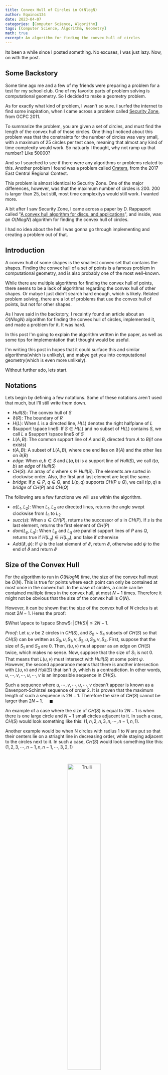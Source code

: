 ```yaml
---
title: Convex Hull of Circles in O(NlogN)
author: Equinox134
date: 2023-04-07
categories: [Computer Science, Algorithm]
tags: [Computer Science, Algorithm, Geometry]
math: true
excerpt: An algorithm for finding the convex hull of circles
---
```


Its been a while since I posted something. No excuses, I was just lazy. Now, on with the post.

## Some Backstory

Some time ago me and a few of my friends were preparing a problem for a test for my school club. One of my favorite parts of problem solving is computational geometry. So I decided to make a geometry problem.

As for exactly what kind of problem, I wasn't so sure. I surfed the internet to find some inspiration, when I came across a problem called [Security Zone][security], from GCPC 2011.

To summarize the problem, you are given a set of circles, and must find the length of the convex hull of those circles. One thing I noticed about this problem was that the constraints for the number of circles was very small, with a maximum of 25 circles per test case, meaning that almost any kind of time complexity would work. So natuarly I thought, why not ramp up that number? Like 50000?

And so I searched to see if there were any algorithms or problems related to this. Another problem I found was a problem called [Craters][craters], from the 2017 East Central Regional Contest.

This problem is almost identical to Security Zone. One of the major differences, however, was that the maximum number of circles is 200. 200 is larger than 25, but still, most time complexitys would still work. I wanted more.

A bit after I saw Security Zone, I came across a paper by D. Rappaport called "[A convex hull algorithm for discs, and applications][rappaport]", and inside, was an $O(NlogN)$ algorithm for finding the convex hull of circles.

I had no idea about the hell I was gonna go through implementing and creating a problem out of that.

## Introduction

A convex hull of some shapes is the smallest convex set that contains the shapes. Finding the convex hull of a set of points is a famous problem in computational geometry, and is also probably one of the most well-known.

While there are multiple algorithms for finding the convex hull of points, there seems to be a lack of algorithms regarding the convex hull of other shapes. Or mabye I just didn't search hard enough, which is likely. Related problem solving, there are a lot of problems that use the convex hull of points, but not for other shapes.

As I have said in the backstory, I recaintly found an article about an $O(NlogN)$ algorithm for finding the convex hull of circles, implemented it, and made a problem for it. It was hard.

In this post I'm going to explain the algorithm written in the paper, as well as some tips for implementation that I thought would be useful.

I'm writing this post in hopes that it could surface this and similar algorithms(which is unlikely), and mabye get you into computational geometry(which is even more unlikely).

Without further ado, lets start.

## Notations

Lets begin by defining a few notations. Some of these notations aren't used that much, but I'll still write them down.

* $Hull(S)$: The convex hull of $S$
* $\partial(R)$: The boundary of $R$
* $H(L)$: When $L$ is a directed line, $H(L)$ denotes the right halfplane of $L$
* $support \space line$: If $S \in H(L)$ and no subset of $H(L)$ contains $S$, we call $L$ a $support \space line$ of $S$
* $L(A,B)$: The common support line of $A$ and $B$, directed from $A$ to $B$(if one exists)
* $t(A,B)$: A subset of $L(A,B)$, where one end lies on $\partial(A)$ and the other lies on $\partial(B)$
* $edge$: When $a,b \in S$ and $L(a,b)$ is a support line of $Hull(S)$, we call $t(a,b)$ an $edge$ of $Hull(S)$
* $CH(S)$: An array of $s$ where $s \in Hull(S)$. The elements are sorted in clockwise order. Also, the first and last element are kept the same.
* $bridge$: If $p \in P$, $q \in Q$, and $L(p,q)$ supports $CH(P \cup Q)$, we call $t(p,q)$ a $bridge$ of $CH(P)$ and $CH(Q)$

The following are a few functions we will use within the algorithm.

* $\alpha(L_1,L_2)$: When $L_1,L_2$ are directed lines, returns the angle swept clockwise from $L_1$ to $L_2$
* $succ(s)$: When $s \in CH(P)$, returns the successor of $s$ in $CH(P)$. If $s$ is the last element, returns the first element of $CH(P)$
* $dom(L_p,L_q$): When $L_p$ and $L_q$ are parallel support lines of $P$ ans $Q$, returns true if $H(L_q) \in H(L_p)$, and false if otherwise
* $Add(\vartheta,\psi)$: If $\psi$ is the last element of $\vartheta$, return $\vartheta$, otherwise add $\psi$ to the end of $\vartheta$ and return $\vartheta$

## Size of the Convex Hull

For the algorithm to run in $O(NlogN)$ time, the size of the convex hull must be $O(N)$. This is true for points where each point can only be contained at most once in the convex hull. In the case of circles, a circle can be contained multiple times in the convex hull, at most $N-1$ times. Therefore it might not be obvious that the size of the convex hull is $O(N)$.

However, it can be shown that the size of the convex hull of $N$ circles is at most $2N-1$. Heres the proof:

$What \space to \space Show$: $\lvert CH(S) \rvert \leq 2N-1$.

$Proof$: Let $u,v$ be 2 circles in $CH(S)$, and $S_0$ ~ $S_4$ subsets of $CH(S)$ so that $CH(S)$ can be written as $S_0,u,S_1,v,S_2,u,S_3,v,S_4$. First, suppose that the size of $S_1$ and $S_3$ are 0. Then, $t(u,v)$ must appear as an edge on $CH(S)$ twice, which makes no sense. Now, suppose that the size of $S_1$ is not 0. That means that $L(u,v)$ must intersect with $Hull(S)$ at some point $\psi$. However, the second appearance means that there is another intersection with $L(u,v)$ and $Hull(S)$ that isn't $\psi$, which is a contradiction. In other words, $u,\cdots,v,\cdots,u,\cdots,v$ is an impossible sequence in $CH(S)$.

Such a sequence where $u,\cdots,v,\cdots,u,\cdots,v$ doesn't appear is known as a Davenport-Schinzel sequence of order 2. It is proven that the maximum length of such a sequence is $2N-1$. Therefore the size of $CH(S)$ cannot be larger than $2N-1$. $\quad\blacksquare$

An example of a case where the size of $CH(S)$ is equal to $2N-1$ is when there is one large circle and $N-1$ small circles adjacent to it. In such a case, $CH(S)$ would look something like this: $(1,n,2,n,3,n,\cdots,n-1,n,1)$.

Another example would be when N circles with radius 1 to $N$ are put so that their centers lie on a striaght line in decreasing order, while staying adjacent to the circles next to it. In such a case, $CH(S)$ would look something like this: $(1,2,3,\cdots,n-1,n,n-1,\cdots,3,2,1)$

<br />

<figure>
<center><img src="https://raw.githubusercontent.com/Equinox134/equinox134.github.io/master/assets/img/2023-03-12-Convex-Hull-of-Circles/max%20hull%20example.png" alt="Trulli" style="width:50%"></center>
<figcaption align = "center">The second example</figcaption>
</figure>

<br />

## The Algorithm

Now, lets actually get into the algorithm.

### The Idea

The general idea of the algorithm is to use divide and conquer the hull. When we have a set of circles $S$, we split it into two sets $P$ and $Q$ whose size differ by at most 1. We then recursively find $CH(P)$ and $CH(Q)$. After that, we use a process called $merge$ to merge the two convex hull, finding $CH(S) = CH(P \cup Q)$.

The way we merge two convex hulls is by having two parallel sweep line that each support $CH(P)$ and $CH(Q)$ rotate around each hull. At each iteration, we check whether the current arc is contained in $CH(P \cup Q)$, and add it to the hull.

### The Algorithm

$\mathbf{Hull}$<br />
1\. Split $S$ into two different sets $P$ and $Q$ whose size differ by at most 1.<br />
2\. Recursively find $CH(P)$ and $CH(Q)$.<br />
3\. Use the process/algorithm $merge$ to merge the two hulls, resulting in $CH(S) = CH(P \cup Q)$.

$\mathbf{Merge}$<br />
*Input*: $CH(P)$ and $CH(Q)$  
*Output*: $CH(S) = CH(P \cup Q)$

*Initialization*: <br />
Let $L_p$ and $L_q$ denote support lines of $P$ and $Q$, while being tangent to $p \in P$ and $q \in Q$ such that both are parallel to a line $L^\*$. Set $CH(S)$ empty.

We now use a process called $Advance$ to advance to the next arc in either $CH(P)$ or $CH(Q)$.

**repeat**<br />
$\quad$ **if** $dom(L_p,L_q)$ **then** $Add(CH(S),p)$; $Advance(L^\*,p,q)$;<br />
$\quad$ **else if** $dom(L_q,L_p)$ **then** $Add(CH(S),q)$; $Advance(L^\*,q,p)$;<br />
$\quad$ $L_p \leftarrow$ Line parallel to $L^\*$ and tangent to $P$ at $p$;<br />
$\quad$ $L_q \leftarrow$ Line parallel to $L^\*$ and tangent to $Q$ at $q$;<br />
**until** Every edge in $CH(P)$ and $CH(Q)$ have been visited

$\mathbf{Advance(L^\*,x,y)}$<br />
Here, we test whether $t(x,y)$ and $t(y,x)$ are bridges, then advance on the minimum angle.<br />
Also note that if $L(x,y)$ does not exist, $\alpha(L^\*,L(x,y))$ is undefined.

$a_1 \leftarrow \alpha(L^\*,L(x,y)); \quad a_2 \leftarrow \alpha(L^\*,L(x,succ(x)));$<br />
$a_3 \leftarrow \alpha(L^\*,L(y,succ(y))); \quad a_4 \leftarrow \alpha(L^\*,L(y,x));$<br />
**if** $a_1 = min(a_1,a_2,a_3)$ **then** $Add(CH(S),y); \quad$ // $t(x,y)$ is a bridge<br />
$\quad$ **if** $a_4 = min(a_2,a_3,a_4)$ **then** $Add(CH(S),x); \quad$ // $t(y,x)$ is a bridge too<br />
**if** $a_2 < a_3$ **then** $L^\* \leftarrow L(x,succ(x)); \quad x \leftarrow succ(x);$<br />
**else** $L^\* \leftarrow L(y,succ(y)); \quad y \leftarrow succ(y);$

### Proof of Correctness

Now that we know the algorithm, lets prove why the algorithm above works. Lets start by proving the following:

$What \space to \space Show$: At every iteration of $Merge$, $L_p$ and $L_q$ are parallel, while each support $P$ and $Q$.

$Proof$: We first initialize $L_p$ and $L_q$ to satisfy the condition above. Lets assume that the condition is satisfied at an arbitrary iteration. Then, lets show that the condition is satisfied on the next iteration as well.

It is obvious that $L_p$ and $L_q$ are parallel. Lets think about the consecutive circles of $p$ on $CH(P)$(or $CH(Q)$, it doesn't matter). We can know that if a line lies between $L(pred(p),p)$ and $L(p,succ(p))$, it can become a support line of $P$.

In the process $Advance$, one of $L_p$ and $L_q$ becomes a common support line of two consecutive circles. Lets say that the line that changes is $L_q$. In other words, $L_q$ becomes $L(q,succ(q))$. Since the line changes to the one that has the smaller angle, the angle of $L(q,succ(q))$ is smaller than the angle of $L(p,succ(p))$. Therefore the angle of $L_p$(after advanced) is smaller than $L(p,succ(p))$, which means it still supports $P$. In conclusion, the condition stated above is maintained at every iteration. $\quad \blacksquare$

Next, we prove that the process $Advance$ correctly finds whether $t(p,q)$ and $t(q,p)$ are bridges:

$What \space to \space Show$: Without loss of generality, when $dom(L_p,L_q)$ is true, $t(p,q)$ is a bridge only when $a_1 = min(a_1,a_2,a_3)$, and $t(q,p)$ is a bridge only when $t(p,q)$ is a bridge and $a_4 = min(a_2,a_3,a_4)$.

$Proof$: Lets say that $a_1$ is not the minimum. This means that there is one or two of $L(p,succ(p))$ and $L(q,succ(q))$ that have a smaller angle than $L(p,q)$ relative to $L^\*$. This means that there is a point on $CH(P)$ or $CH(Q)$ that lies on the left of $L(p,q)$, and therefore $t(p,q)$ is not a bridge. In conclusion, $t(p,q)$ can only become a bridge when $a_1$ is the minimum. It can be proven for $t(q,p)$ using the same approach. $\quad \blacksquare$

Finally, we prove that $Merge$ correctly merges the two convex hulls:

$What \space to \space Show$: $Merge$ correctly computes $CH(S) = CH(P \cup Q)$.

$Proof$: Every edge in $CH(S)$ is either an edge on $CH(P)$ or $CH(Q)$, or a bridge connecting the two. Within $Merge$, we check for every edge on $CH(P)$ and $CH(Q)$, therefore checking every edge that can be on $CH(S)$ as well. As for bridges, within $Merge$, we check for every pair of circles $p \in P$ and $q \in Q$ that have parallel support lines. For each pair, there can be two support lines $t(p,q)$ and $t(q,p)$, which we have already proven are correctly found in $Advance$. Therefore, $Merge$ correctly computes $CH(S) = CH(P \cup Q)$. $\quad \blacksquare$

### Time Complexity

The complexity of this algorithm is characterized by the reccurence relation $T(N) = 2T(N/2) + Cost(Merge)$. Since $Merge$ is an $O(N)$ algorithm, the time complexity of the full algorithm is $O(NlogN)$.

That pretty much concludes the explanation on the algorithm that written in the paper. The paper doesn't stop here and explains about problems that can be solved using this algorithm. You can read about it if your curious. For this post, I'm only going to explain this one algorithm.

## Implementation

Now lets move on to the details of actually implementing the algorithm.

### Overview

Once you've fully understood the algorithm explained above, it might not seem that complicated, and you're right. In fact, half of the implementation comes from calculating support lines and stuff, which is mostly math. Of course, given the nature of computational geometry, even the most subtle mistakes can completely mess you up. Especially in this problem, there are so many ways to mess up, which is mostly why it was hard to implement it.

In this section, I'm going to explain details regarding the implementation of the algorithm, including tips that I think might be helpful to anyone trying to implement this.

### Pre-Defined Structures and Notations

Throughout the explanation, I will be using two structures. The first one is a circle struct, which contains the center coordinates, radius, and index of the circle. The second one is a structure representing a support line. There are multiple ways one can implement a support line, but I'm going to make it so that a support line structure contains the circle it supports, and its angle. Here, the angle is defined as the angle swept clockwise from a vector $(1,0)$ to the line.

Below are a few notations I might use while explaining:

* $r_p$: The radius of circle p.
* $x_p, y_p$: the $x$ and $y$ coordinate of the center of circle p.
* $A_x, A_y$: When $A$ is a point, the $x$ and $y$ coordinates of $A$.

Lastly, note that all angles are in radians if not specified to be degrees.

### $dom(L_p,L_q)$ and $L(p,q)$

Lets start by implementing the two functions $dom(L_p,L_q)$ and $L(p,q)$. These two functions require more math than actual programming. Lets start with $dom(L_p,L_q)$.

#### $dom$ Implementaion

For $dom(L_p,L_q)$, we first check whether the two lines given in the input are parallel. We can do this by simply checking if the angles are the same. If not, return false. Now that we know that the two lines are parallel, we need to check if $L_q$ is on the right of $L_q$. How do we know if this is true? Take a look at the image below:

<br />

<figure>
<center><img src="https://raw.githubusercontent.com/Equinox134/equinox134.github.io/master/assets/img/2023-03-12-Convex-Hull-of-Circles/dom1.png" alt="Trulli" style="width:50%"></center>
</figure>

<br />

The image shows an example where $dom(L_p,L_q)$ is true. $Y$ and $Z$ each indicate the tangent point of $L_p$ and $p$, and $L_q$ and $q$. $X$ is a point on $L_p$ that is further in the direction of $L_p$ than $Y$.

One thing we can notice is that $X \rightarrow Y \rightarrow Z$ turns in counter clock-wise order. We can use this property to check whether $L_q$ is on the right side of $L_p$. In order to do this, lets start by finding the coordinates of $Y$ and $Z$.

Lets call the angle of $L_p$ and $L_q$ $\theta$. We can use this angle to find the coordinates of $Y$ and $Z$:

$$ Y = (x_p + r_p\sin\theta, y_p + r_p\cos\theta), \space Z = (x_q + r_q\sin\theta, y_q + r_q\cos\theta)$$

The exact coordinate of $X$ isn't important. It just hast to be further in the direction of $L_p$. The way I calculated the coordinate of $X$ is by moving $Y$ by $\cos\theta$ in the $x$ axis, and $-\sin\theta$ in the $y$ axis. In other words:

$$ X = (Y_x + \cos\theta, Y_y - \sin\theta) $$

I used this method because it reuses $\sin\theta$ and $\cos\theta$ rather than calculating a new value using a trig function, which can be pretty expensive in programming.

Now that we have the coordinates of the three points, we can use a CCW function(or cross product, if you prefer) to check whether they are in counter-clockwise order. And with that, the $dom$ function is finished. Lets move on to $L(p,q)$.

#### $L(p,q)$ Implementation

The function $L(p,q)$ must return the angle of the common support line of the circles $p$ and $q$. Before we do, however, there are two cases we must consider.

The first case is when the two circles are the same. In this case, any angle can become the angle of the common support line. I just returned an arbitrary large number in this case to indicate the fact that the inputed circles are the same.

The second case is when the two circles don't have a common support line. This can only happen when one circle is contained within another circle. Thankfully, this is easy to detect. We just check if the distance between the two centers is smaller than the difference between the two radii. If this happens to be true, I just returned an arbitrary small number, opposite to the first case, to indicate that it is the second case.

Now that the two corner cases have been taken care of, lets actually find the angle. This can be done by using some simple trigonometry. Take a look at the image below:

<br />

<figure>
<center><img src="https://raw.githubusercontent.com/Equinox134/equinox134.github.io/master/assets/img/2023-03-12-Convex-Hull-of-Circles/L1.png" alt="Trulli" style="width:50%"></center>
</figure>

<br />

In the image, $C$ and $D$ represents the tangent points of $p$ and $q$. Our goal is to find $\angle OBH$, the one where the angle is larger than 180 degrees.

By looking at the image, it is easy to tell that the desired angle is equal to $\frac{\pi}{2} - \alpha + \beta$. So all we have to do is find $\alpha$ and $\beta$, which is really simple.

To find $\alpha$, we use cosines. More specifically, we can tell from the image that

$$ \cos\alpha = \frac{\overline{AH}}{\overline{AB}} = \frac{|r_p - r_q|}{\overline{AB}} $$

and therefore

$$ \alpha = \arccos{\frac{|r_p - r_q|}{\overline{AB}}} $$

Next, to find $\beta$ we use tangents. Using the inverse tangent function will give us the angle between $\overline{AB}$ and the $x$ axis swept counter-clockwise. Since $\beta$ is the angle swept clockwise, we simply need to multiply the result of the inverse tangent with -1. In other words:

$$ \beta = -\arctan{\frac{B_y - A_y}{B_x - A_x}} $$

The result of $\arctan$ can differ based on the sign of the numerator and the denominator. I avoided this issue by using a C++ function called $atan2$.

As the final result, we just have to return $\frac{\pi}{2} - \alpha + \beta$ and were done implementing $L(p,q)$. Some of you might be curious as to whether this works in all different arrangements of circles, and the short answer is yes. As for why it works, I'll leave that for you to figure out.

### Minor Details and Functions

With $dom$ and $L(p,q)$ out of the way, the majority of the hard work is done, and only the simple steps remain. Lets start with the remaining two functions, $\alpha$ and $Add$.

For $\alpha(L_p,L_q)$, all we have to do is subtract the angle of $L_q$ with $L_p$ and return the value. $Add(\vartheta,\psi)$ is pretty self explanatory. Just check the last element of $\vartheta$, add $\psi$ depending on what it is, and return $\vartheta$.

Next, there are a few details you might want to consider when implementing. The first, if your using C++ like me, then since we're dealing with real numbers, or doubles, we have to becareful when comparing numbers, as C++ doubles aren't super precise. The next is that it is a good idea to make sure that every angle calculated is modified to fit in the range of $[0,2\pi)$(or $[-\pi,\pi)$ if you prefer) to stop the values from spiraling out of control. Doing so also makes it easier to think about the angles.

Another detail is that, again, if your using C++ to implement it like me, becareful when using vectors. Functions like clear() in vectors run in $O(N)$ time, which can cause your code to become very slow. Also, when making a function, it is a good idea not to pass in vectors as a parameter, as this also makes your code very slow(trust me, I learned this the hard way). You can avoid this by making the vectors as a global variable, or using the reference as a parameter(by adding \&).

Last but not least, there could be multiple appearances of the same circle within a given input. Identical circles are a pain to consider, so it is a good idea to start off by sorting, then removing all duplicate circles. There is function in C++ that does this for you in $O(NlogN)$ time.

### Hull, Merge and Advance

Now, lets start implementing the main part of the algorithm.

#### Hull and Merge

It is possible to implement a $Hull$ function and $Merge$ function seperatly. However, I just made one function that does both, as I thought it would be more fast, and also simpler. Basically, the $Merge$ function is given two parameters $s$ and $e$. This indicates that the set $S$ contains the circles $s \sim e$ in the input.

For the divide and conquer part, we simply call $Merge$ twice. When $m = \frac{s+e}{2}$, we can set $CH(P) = Merge(s,m)$ and $CH(Q) = Merge(m+1,e)$, then move on to merge the two, and return the result. This way, we can implement $Hull$ and $Merge$ in one function, which in my experience is faster as it has a smaller constant factor.

For the rest of $Merge$, you just have to implement it exactly as it is explained above. You might be wondering what to do if $L_p$ and $L_q$ are identical. The short answer is that you don't have to worry about it. This is because even in such a case, $Advance$ is able to correctly check for bridges without issues.

Also, when intializing $L_p$, $L_q$, and $L^\*$, you need to find two circles $p \in P$ and $q \in Q$ that are guaranteed to be on the convex hull. These sort of circles would be the circle who contains the highest point, or most left point, etc. I implemented it using the highest point. If $p$ and $q$ are the circles with the highest points, the that means all other circles are below it, meaning I can just initialize the angle of $L^\*$ to 0, and direct $L_p$ and $L_q$ to the right. Similar methods can be used if you something like the leftmost point.

There is one tip I have when implementing $Merge$. In $Merge$, you have to repeat the loop until the convex hull $CH(S)$ is finished. The original way of doing this is by simply looping until every arc in $CH(P)$ and $CH(Q)$ have been visited. 

The way I did this part is a little different. During each iteration, we add at least one circle to the hull(there are times when none is added, but thats in cases where theres like one circle, so it's not that much of a concern), and we have proven before hand that that the size of $CH(S)$ is smaller or equal to $2N-1$. Therefore, we can just loop around $2N$ times(or a little more for safety), and it is guaranteed that the convex hull is finished. This is a lot easier to implement.

However, if we repeat for $2N$ times, there is a chance that the algorithm added the circles in the convex hull multiple times. In other words, if $CH(S) = (s_0,s_1,s_2,\cdots,s_h)$, if we repeat more than necessary the result could be something like this: $CH(S) = (s_0,s_1,s_2,\cdots,s_0,s_1,s_2,\cdots)$. Then, we need to find how much of this is the actual convex hull.

Recall when proving the size of $CH(S)$ that $u,\cdots,v,\cdots,u,\cdots,v$ is a forbidden sequence. Therefore, if such a sequence is found, it means that is where the sequence repeats, and we have found the end of the convex hull. In other words, we just have to loop through the elements of $CH(S)$ until we find some $k$ such that $s_0 = s_k$ and $s_1 = s_{k+1}$, then $k$ is the size of $CH(S)$.

A faster way would be to check if $s_0 = s_k$ and $s_1 = s_{k+1}$ is true every time we add a new element to $CH(S)$. That way, we won't have to repeat an unecessary amount, and at the same time don't have to waste another $O(N)$ time to find $CH(S)$. 

The explanation was kind of long, but I personally found that method to be easier to implement then making sure we've visited every edge of $CH(P)$ and $CH(Q)$.

And that's about it for $Hull$ and $Merge$.

#### Advance

The $Advance$ function is pretty simple with not much to implement. However, there are a few things you should consider when implementing.

The first one is what to set $a_1 \sim a_4$ to if $L(x,y)$ is not defined? Recall when implementing $L(p,q)$ that if $p$ and $q$ are the same, we return something large, and if a commmon support line doesn't exist, we return somthing small. Now remember in the proof of the algorithm that the reason we check for the minimum is to check whether there is a point above $L(x,y)$ or $L(y,x)$.

The only time $x$ and $y$ can be the same is when either $CH(P)$ or $CH(Q)$ has a size of one(because we removed identical circles in the beginning). In such a case, there can't be a point above $L(x,t)$, and therefore we just set $a_i$ to some large number so that $a_1$ and $a_4$ are guaranteed to be smaller.

A similar approach to when $L(x,y)$ is undefined can be used to determine that it's a good idea to just set $a_i$ to some large number.

The second one is when checking for minimums. In the algorithm explanation above, I have written $a_1 = min(a_1,a_2,a_3)$. It is easy to get this wrong and think $a_1 \leq a_2$ and $a_1 \leq a_3$. However, if either one of $a_2, a_3$ are equal to $a_1$, this means that there is a point on $L(x,y)$ that is on $CH(P)$ or $CH(Q)$, just like it has been explained in the proof. Therefore you must check that $a_1$ is stictly less than $a_2$ and $a_3$. Same goes for $a_4$.

And last but not least, it is good idea to just say that $t(y,x)$ is not a bridge if $a_4$ is 0. Based on experience, there are cases where when $a_4$ is 0, something breaks. So we ignore the second if statement checking for minimum if $a_4$ is 0. We will come back to this bridge eventually while looping, so it shouldn't cause problems.

And that's about it for $Advance$.

### Some Extra Stuff

With $Advance$ done, that is the entire algorithm explained. As an extra, you might want to find the length of the convex hull. I'm not going to go in-depth about that as it's not really about finding the convex hull. But I will give a rough overview.

Basically, the found convex hull is oredered clock wise, with the first element being the circle that contains the highest point. There are two parts of the convex hull. Common tangent lines of two consecutive circles, and the length of arcs of circles. The first can calculated easily using the radii of the circles and the coordinats of the centers.

For the second part, you can keep track of the current angle you are at, then calculate the angle at which the common tangent line meets at the next circle. Then you can use that angle to find how much of the arc of the current circle should be added using the formula $r\theta$. It is quite simple to implement this, and I recommend trying it.

## Conclusion

In this post, I have explained about an algorithm that finds the covex hulls of circle in $O(NlogN)$ time. The algorithm itself isn't that complicated, however implementation can be bit of a nightmare if you're not careful enough. I doubt alot of people will want to try to implement it, but I do wish some will try, as it is actually quite fun, and the code is not that long(my C++ code is about 270 lines). Of course, if you're not careful, it can become very long(my friends C++ code is almost 1000 lines long). While it was hard, it was also very enjoyable for me to prepare such a problem, and I might do something similar again in the future. Mabye.

Oh, and if you actually did implement this and want to test it, heres a link to the problem I made: [The Problem][circlehull]

It is in korean, but basically you're given the number of circles $n$, then the $x$ and $y$ coordinates of the center, then the radius of the circle during the next $n$ lines, and must find the length of the convex hull of those circles. So the same problem.

And with that, thank you for reading.

## Reference

D. Rappaport, "A convex hull algorithm for discs, and applications", [link][rappaport]<br />
GCPC 2011, Security Zone, [link][security]<br />
2017 East Central Regional Contest, Craters, [link][craters]


[security]: https://www.acmicpc.net/problem/3970
[craters]: https://www.acmicpc.net/problem/15086
[rappaport]: https://www.sciencedirect.com/science/article/pii/092577219290015K
[circlehull]: https://www.google.com/

[maxhullexample]: https://raw.githubusercontent.com/Equinox134/equinox134.github.io/master/assets/img/2023-03-12-Convex-Hull-of-Circles/max%20hull%20example.png
[dom1]: https://raw.githubusercontent.com/Equinox134/equinox134.github.io/master/assets/img/2023-03-12-Convex-Hull-of-Circles/dom1.png
[L1]: https://raw.githubusercontent.com/Equinox134/equinox134.github.io/master/assets/img/2023-03-12-Convex-Hull-of-Circles/L1.png
